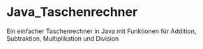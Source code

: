 # Java_Taschenrechner
Ein einfacher Taschenrechner in Java mit Funktionen für Addition, Subtraktion, Multiplikation und Division
